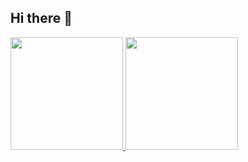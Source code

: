 ## Hi there 👋

<div>
<a href="https://github.com/MRvinyKing">
<img loading="lazy" height="180em" src="https://github-readme-stats.vercel.app/api/top-langs/?username=MRvinyKing&layout=compact&langs_count=7&theme=dracula"/>
<img loading="lazy" height="180em" src="https://github-readme-stats.vercel.app/api?username=MRvinyKing&show_icons=true&theme=dracula&include_all_commits=true&count_private=true"/>
</div>
